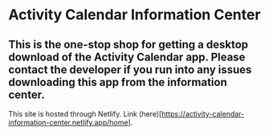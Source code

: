 # Activity Calendar Information Center
## This is the one-stop shop for getting a desktop download of the Activity Calendar app. Please contact the developer if you run into any issues downloading this app from the information center.

This site is hosted through Netlify. Link (here)[https://activity-calendar-information-center.netlify.app/home].
